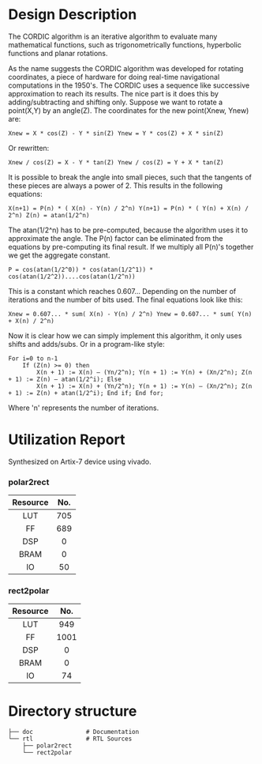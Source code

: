 # Design Description

The CORDIC algorithm is an iterative algorithm to evaluate many mathematical functions, such as trigonometrically functions, hyperbolic functions and planar rotations.

As the name suggests the CORDIC algorithm was developed for rotating coordinates, a piece of hardware for doing real-time navigational computations in the 1950's. The CORDIC uses a sequence like successive approximation to reach its results. The nice part is it does this by adding/subtracting and shifting only. Suppose we want to rotate a point(X,Y) by an angle(Z). The coordinates for the new point(Xnew, Ynew) are:

    Xnew = X * cos(Z) - Y * sin(Z) Ynew = Y * cos(Z) + X * sin(Z) 

Or rewritten:

    Xnew / cos(Z) = X - Y * tan(Z) Ynew / cos(Z) = Y + X * tan(Z) 

It is possible to break the angle into small pieces, such that the tangents of these pieces are always a power of 2. This results in the following equations:

    X(n+1) = P(n) * ( X(n) - Y(n) / 2^n) Y(n+1) = P(n) * ( Y(n) + X(n) / 2^n) Z(n) = atan(1/2^n) 

The atan(1/2^n) has to be pre-computed, because the algorithm uses it to approximate the angle. The P(n) factor can be eliminated from the equations by pre-computing its final result. If we multiply all P(n)'s together we get the aggregate constant.

    P = cos(atan(1/2^0)) * cos(atan(1/2^1)) * cos(atan(1/2^2))....cos(atan(1/2^n)) 

This is a constant which reaches 0.607... Depending on the number of iterations and the number of bits used. The final equations look like this:

    Xnew = 0.607... * sum( X(n) - Y(n) / 2^n) Ynew = 0.607... * sum( Y(n) + X(n) / 2^n) 

Now it is clear how we can simply implement this algorithm, it only uses shifts and adds/subs. Or in a program-like style:

    For i=0 to n-1
        If (Z(n) >= 0) then
            X(n + 1) := X(n) – (Yn/2^n); Y(n + 1) := Y(n) + (Xn/2^n); Z(n + 1) := Z(n) – atan(1/2^i); Else
            X(n + 1) := X(n) + (Yn/2^n); Y(n + 1) := Y(n) – (Xn/2^n); Z(n + 1) := Z(n) + atan(1/2^i); End if; End for; 

Where 'n' represents the number of iterations. 

# Utilization Report
Synthesized on Artix-7 device using vivado.

### polar2rect
|Resource| No.|
|:---:|:---:|
|LUT|705|
|FF|689|
|DSP|0|
|BRAM|0|
|IO|50|

### rect2polar
|Resource| No.|
|:---:|:---:|
|LUT|949|
|FF|1001|
|DSP|0|
|BRAM|0|
|IO|74|

# Directory structure

    ├── doc               # Documentation
    └── rtl               # RTL Sources
        ├── polar2rect
        └── rect2polar